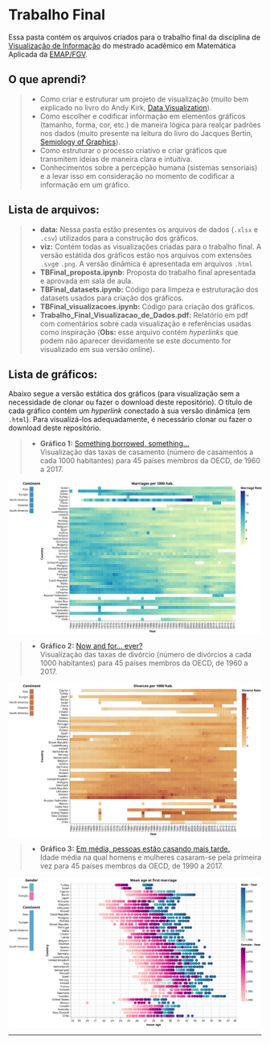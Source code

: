 # Trabalho Final

Essa pasta contém os arquivos criados para o trabalho final da disciplina de [Visualização de Informação](https://emap.fgv.br/disciplina/mestrado/visualizacao-de-informacao) do mestrado acadêmico em Matemática Aplicada da [EMAP/FGV](https://emap.fgv.br/mestrado/modelagem-matematica).

## O que aprendi?

> - Como criar e estruturar um projeto de visualização (muito bem explicado no livro do Andy Kirk, [Data Visualization](https://www.amazon.com/Data-Visualisation-Handbook-Driven-Design/dp/1473912148)). 
> - Como escolher e codificar informação em elementos gráficos (tamanho, forma, cor, etc.) de maneira lógica para realçar padrões nos dados (muito presente na leitura do livro do Jacques Bertin, [Semiology of Graphics](https://www.amazon.com.br/Semiology-Graphics-Diagrams-Networks-Maps/dp/1589482611)).
> - Como estruturar o processo criativo e criar gráficos que transmitem ideias de maneira clara e intuitiva.  
> - Conhecimentos sobre a percepção humana (sistemas sensoriais) e a levar isso em consideração no momento de codificar a informação em um gráfico. 


## Lista de arquivos:

> - **data:** Nessa pasta estão presentes os arquivos de dados (`.xlsx` e `.csv`) utilizados para a construção dos gráficos.  
> - **viz:** Contém todas as visualizações criadas para o trabalho final. A versão estátida dos gráficos estão nos arquivos com extensões `.svg`e `.png`. A versão dinâmica é apresentada em arquivos `.html`
> - **TBFinal_proposta.ipynb:** Proposta do trabalho final apresentada e aprovada em sala de aula. 
> - **TBFinal_datasets.ipynb:** Código para limpeza e estruturação dos datasets usados para criação dos gráficos.  
> - **TBFinal_visualizacoes.ipynb:** Código para criação dos gráficos. 
> - **Trabalho_Final_Visualizacao_de_Dados.pdf:** Relatório em pdf com comentários sobre cada visualização e referências usadas como inspiração (**Obs:** esse arquivo contém _hyperlinks_ que podem não aparecer devidamente se este documento for visualizado em sua versão online).

## Lista de gráficos:

Abaixo segue a versão estática dos gráficos (para visualização sem a necessidade de clonar ou fazer o download deste repositório). O título de cada gráfico contém um _hyperlink_ conectado à sua versão dinâmica (em `.html`). Para visualizá-los adequadamente, é necessário clonar ou fazer o download deste repositório.   

> - **Gráfico 1:** [Something borrowed, something...](./viz/marriages.html) <br>
	Visualização das taxas de casamento (número de casamentos a cada 1000 habitantes) para 45 países membros da OECD, de 1960 a 2017.  

<p align="center"><img src="./viz/marriages.svg" alt="drawing" width="800" align="middle"></p>

> - **Gráfico 2:** [Now and for... ever?](./viz/divorces.html) <br>
	Visualização das taxas de divórcio (número de divórcios a cada 1000 habitantes) para 45 países membros da OECD, de 1960 a 2017. 

<p align="center"><img src="./viz/divorces.svg" alt="drawing" width="800" align="middle"></p>

> - **Gráfico 3:** [Em média, pessoas estão casando mais tarde.](./viz/mean_age.html) <br>
	Idade média na qual homens e mulheres casaram-se pela primeira vez para 45 países membros da OECD, de 1990 a 2017.   

<p align="center"><img src="./viz/mean_age.svg" alt="drawing" width="800" align="middle"></p>

-----

